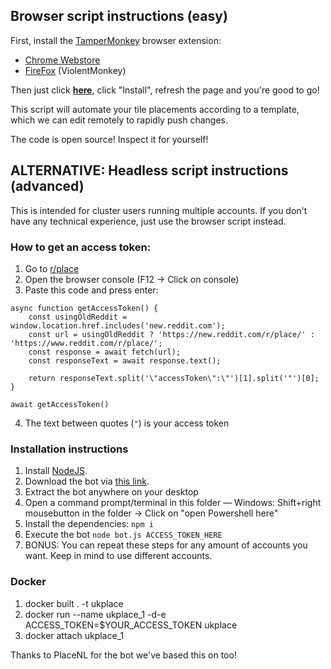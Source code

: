 ## Browser script instructions (easy)
First, install the [TamperMonkey](https://www.tampermonkey.net/) browser extension:
- [Chrome Webstore](https://chrome.google.com/webstore/detail/tampermonkey/dhdgffkkebhmkfjojejmpbldmpobfkfo?hl=en)
 - [FireFox](https://addons.mozilla.org/en-US/firefox/addon/violentmonkey/) (ViolentMonkey)

Then just click **[here](https://raw.githubusercontent.com/roshyrowe/UKplace/main/userscript.user.js)**, click "Install", refresh the page and you're good to go!

This script will automate your tile placements according to a template, which we can edit remotely to rapidly push changes.

The code is open source! Inspect it for yourself!







## ALTERNATIVE: Headless script instructions (advanced)

This is intended for cluster users running multiple accounts. If you don't have any technical experience, just use the browser script instead.

### How to get an access token:
1. Go to [r/place](https://www.reddit.com/r/place/)
2. Open the browser console (F12 -> Click on console)
3. Paste this code and press enter:
```
async function getAccessToken() {
    const usingOldReddit = window.location.href.includes('new.reddit.com');
    const url = usingOldReddit ? 'https://new.reddit.com/r/place/' : 'https://www.reddit.com/r/place/';
    const response = await fetch(url);
    const responseText = await response.text();

    return responseText.split('\"accessToken\":\"')[1].split('"')[0];
}

await getAccessToken()
```
4. The text between quotes (`"`) is your access token

### Installation instructions

1. Install [NodeJS](https://nodejs.org/).
2. Download the bot via [this link](https://github.com/roshyrowe/UKplace/archive/refs/heads/main.zip).
3. Extract the bot anywhere on your desktop
4. Open a command prompt/terminal in this folder — Windows: Shift+right mousebutton in the folder -> Click on "open Powershell here"
5. Install the dependencies: `npm i`
6. Execute the bot `node bot.js ACCESS_TOKEN_HERE`
7. BONUS: You can repeat these steps for any amount of accounts you want. Keep in mind to use different accounts.


### Docker

1. docker built . -t ukplace
2. docker run --name ukplace_1 -d-e ACCESS_TOKEN=$YOUR_ACCESS_TOKEN ukplace
3. docker attach ukplace_1


Thanks to PlaceNL for the bot we've based this on too!

